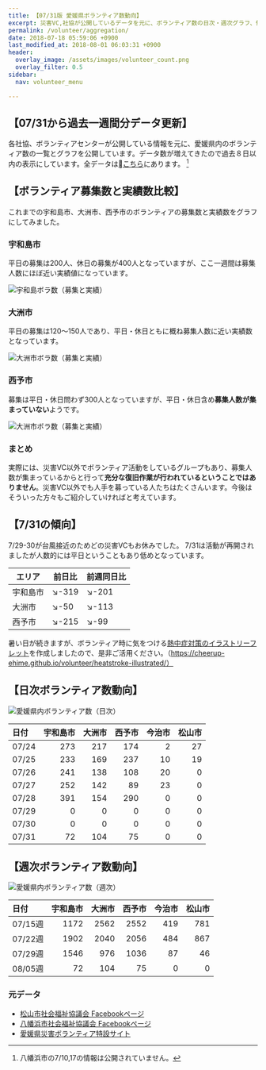 ```yaml
---
title: 【07/31版 愛媛県ボランティア数動向】
excerpt: 災害VC,社協が公開しているデータを元に、ボランティア数の日次・週次グラフ、傾向分析、募集数と実績数比較を公開しています。
permalink: /volunteer/aggregation/
date: 2018-07-18 05:59:06 +0900
last_modified_at: 2018-08-01 06:03:31 +0900
header:
  overlay_image: /assets/images/volunteer_count.png
  overlay_filter: 0.5
sidebar:
  nav: volunteer_menu

---
```


## 【07/31から過去一週間分データ更新】

各社協、ボランティアセンターが公開している情報を元に、愛媛県内のボランティア数の一覧とグラフを公開しています。データ数が増えてきたので過去８日以内の表示にしています。全データは[こちら](https://docs.google.com/spreadsheets/d/1h-GFHoNa55P96wu_HNbPk899eN4HZcnu1T9q4eag8Uc/edit#gid=0)にあります。 [^1]

## 【ボランティア募集数と実績数比較】

これまでの宇和島市、大洲市、西予市のボランティアの募集数と実績数をグラフにしてみました。

### 宇和島市

平日の募集は200人、休日の募集が400人となっていますが、ここ一週間は募集人数にほぼ近い実績値になっています。

 ![宇和島ボラ数（募集と実績）](/assets/images/volunteer_headcount/宇和島市_volunteer_headcount_diff_20180801.png)

### 大洲市

平日の募集は120〜150人であり、平日・休日ともに概ね募集人数に近い実績数となっています。

 ![大洲市ボラ数（募集と実績）](/assets/images/volunteer_headcount/大洲市_volunteer_headcount_diff_20180801.png)

### 西予市

募集は平日・休日問わず300人となっていますが、平日・休日含め**募集人数が集まっていない**ようです。

 ![大洲市ボラ数（募集と実績）](/assets/images/volunteer_headcount/西予市_volunteer_headcount_diff_20180801.png)

### まとめ

実際には、災害VC以外でボランティア活動をしているグループもあり、募集人数が集まっているからと行って**充分な復旧作業が行われているということではありません**。災害VC以外でも人手を募っている人たちはたくさんいます。今後はそういった方々もご紹介していければと考えています。

## 【7/31の傾向】

7/29-30が台風接近のためどの災害VCもお休みでした。
7/31は活動が再開されましたが人数的には平日ということもあり低めとなっています。


エリア | 前日比 | 前週同日比
---------|----------|---------
 宇和島市 | :arrow_lower_right:-319 | :arrow_lower_right:-201
 大洲市  | :arrow_lower_right:-50 | :arrow_lower_right:-113
 西予市  | :arrow_lower_right:-215 | :arrow_lower_right:-99


暑い日が続きますが、ボランティア時に気をつける[熱中症対策のイラストリーフレット](https://cheerup-ehime.github.io/volunteer/heatstroke-illustrated/)を作成しましたので、是非ご活用ください。（https://cheerup-ehime.github.io/volunteer/heatstroke-illustrated/）

## 【日次ボランティア数動向】

![愛媛県内ボランティア数（日次）](/assets/images/volunteer_count.png)

[^1]: 八幡浜市の7/10,17の情報は公開されていません。

| 日付   |   宇和島市 |   大洲市 |   西予市 |   今治市 |   松山市 |
|:-------|-----------:|---------:|---------:|---------:|---------:|
| 07/24  |        273 |      217 |      174 |        2 |       27 |
| 07/25  |        233 |      169 |      237 |       10 |       19 |
| 07/26  |        241 |      138 |      108 |       20 |        0 |
| 07/27  |        252 |      142 |       89 |       23 |        0 |
| 07/28  |        391 |      154 |      290 |        0 |        0 |
| 07/29  |          0 |        0 |        0 |        0 |        0 |
| 07/30  |          0 |        0 |        0 |        0 |        0 |
| 07/31  |         72 |      104 |       75 |        0 |        0 |

## 【週次ボランティア数動向】

![愛媛県内ボランティア数（週次）](/assets/images/volunteer_count_week.png)

| 日付                |   宇和島市 |   大洲市 |   西予市 |   今治市 |   松山市 |
|:--------------------|-----------:|---------:|---------:|---------:|---------:|
| 07/15週 |       1172 |     2562 |     2552 |      419 |      781 |
| 07/22週 |       1902 |     2040 |     2056 |      484 |      867 |
| 07/29週 |       1546 |      976 |     1036 |       87 |       46 |
| 08/05週 |         72 |      104 |       75 |        0 |        0 |

### 元データ

- [松山市社会福祉協議会 Facebookページ](https://www.facebook.com/matsuyama.wel/)
- [八幡浜市社会福祉協議会 Facebookページ](https://www.facebook.com/ywthm.syakyo/)
- [愛媛県災害ボランティア特設サイト](https://ehimesvc.jp/)
